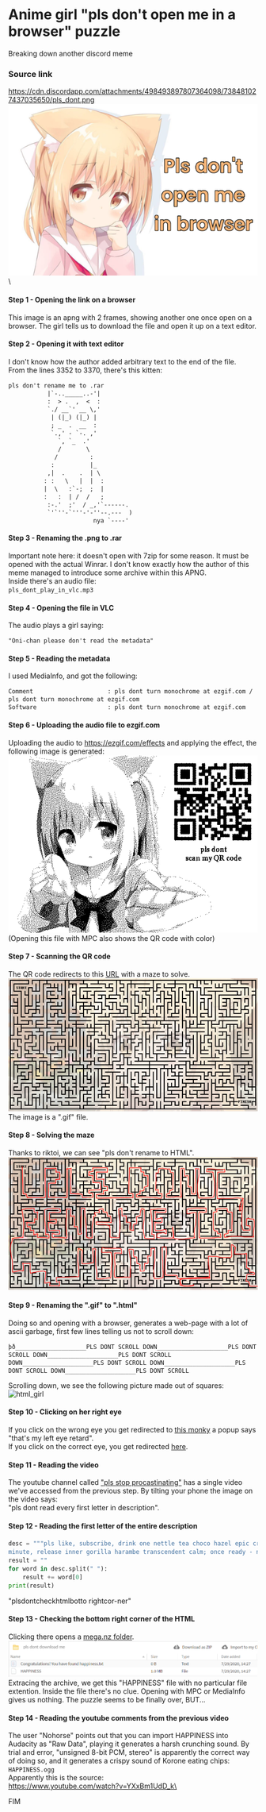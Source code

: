 # Anime girl "pls don't open me in a browser" puzzle
Breaking down another discord meme

### Source link
https://cdn.discordapp.com/attachments/498493897807364098/738481027437035650/pls_dont.png
![pls_dont](pls_dont.png)\
#### Step 1 - Opening the link on a browser
This image is an apng with 2 frames, showing another one once open on a browser. The girl tells us to download the file and open it up on a text editor.

#### Step 2 - Opening it with text editor
I don't know how the author added arbitrary text to the end of the file.\
From the lines 3352 to 3370, there's this kitten:
```
pls don't rename me to .rar
           |`-.._____..-'|
           :  > .  ,  <  :
           `./ __`' __ \,'
            | (|_) (|_) |
            ; _  .  __  :
            `.,' - `-. ,'
              `, `_  .'
              /       \
             /         :
            :          |_
           ,|  .    .  | \
          : :   \   |  |  :
          |  \   :`-;  ;  |
          :   :  | /  /   ;
           :-.'  ;'  / _,'`------.
           `'`''-`'''-'-''--.---  )
                        nya `----'
```
#### Step 3 - Renaming the .png to .rar
Important note here: it doesn't open with 7zip for some reason. It must be opened with the actual Winrar. I don't know exactly how the author of this meme managed to introduce some archive within this APNG.\
Inside there's an audio file:\
`pls_dont_play_in_vlc.mp3`

#### Step 4 - Opening the file in VLC
The audio plays a girl saying:
```
"Oni-chan please don't read the metadata"
```

#### Step 5 - Reading the metadata
I used MediaInfo, and got the following:
```
Comment                     : pls dont turn monochrome at ezgif.com / pls dont turn monochrome at ezgif.com
Software                    : pls dont turn monochrome at ezgif.com
```

#### Step 6 - Uploading the audio file to ezgif.com
Uploading the audio to https://ezgif.com/effects and applying the effect, the following image is generated:
![qr_code](ezgif_monochrome.png)\
(Opening this file with MPC also shows the QR code with color)

#### Step 7 - Scanning the QR code
The QR code redirects to this [URL](https://ibb.co/JknS55W) with a maze to solve.\
![maze](PLS-DONT-SOLVE-THIS-MAZE.gif)\
The image is a ".gif" file.

#### Step 8 - Solving the maze
Thanks to riktoi, we can see "pls don't rename to HTML".\
![solved_maze](solved_maze.png)

#### Step 9 - Renaming the ".gif" to ".html"
Doing so and opening with a browser, generates a web-page with a lot of ascii garbage, first few lines telling us not to scroll down:
```
þð____________________PLS DONT SCROLL DOWN____________________PLS DONT SCROLL DOWN____________________PLS DONT SCROLL DOWN____________________PLS DONT SCROLL DOWN____________________PLS DONT SCROLL DOWN____________________PLS DONT SCROLL
````
Scrolling down, we see the following picture made out of squares:\
![html_girl](html_girl.png)

#### Step 10 - Clicking on her right eye
If you click on the wrong eye you get redirected to [this monky](https://www.youtube.com/watch?v=FveF-we6lcE) a popup says "that's my left eye retard".\
If you click on the correct eye, you get redirected [here](https://www.youtube.com/watch?v=TwKn5dymtd0).

#### Step 11 - Reading the video
The youtube channel called ["pls stop procastinating"](https://www.youtube.com/channel/UCZ5CgPM5socA8Xyac2QUOVw/featured) has a single video we've accessed from the previous step.
By tilting your phone the image on the video says:\
"pls dont read every first letter in description".

#### Step 12 - Reading the first letter of the entire description
```python
desc = """pls like, subscribe, drink one nettle tea choco hazel epic cream kahlúa, hit the mother licking bell okay; then take one 
minute, release inner gorilla harambe transcendent calm; once ready - newly experience reality."""
result = ""
for word in desc.split(" "):
	result += word[0]
print(result)
```
"plsdontcheckhtmlbotto
rightcor-ner"

#### Step 13 - Checking the bottom right corner of the HTML
Clicking there opens a [mega.nz folder](https://mega.nz/folder/8UIwwKBa#t1Cm4FlxKIb1TgQ4UgXJrQ).\
![mega_folder](mega_folder.png)\
Extracing the archive, we get this "HAPPINESS" file with no particular file extention. Inside the file there's no clue. Opening with MPC or MediaInfo gives us nothing. The puzzle seems to be finally over, BUT...

#### Step 14 - Reading the youtube comments from the previous video
The user "Nohorse" points out that you can import HAPPINESS into Audacity as "Raw Data", playing it generates a harsh crunching sound. By trial and error, "unsigned 8-bit PCM, stereo" is apparently the correct way of doing so, and it generates a crispy sound of Korone eating chips:\
`HAPPINESS.ogg`\
Apparently this is the source:\
https://www.youtube.com/watch?v=YXxBm1UdD_k\

FIM

